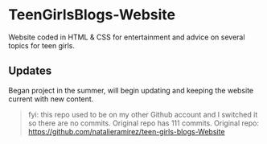 # TeenGirlsBlogs-Website
Website coded in HTML &amp; CSS for entertainment and advice on several topics for teen girls.

## Updates
Began project in the summer, will begin updating and keeping the website current with new content.

> fyi: this repo used to be on my other Github account and I switched it so there are no commits. Original repo has 111 commits.
> Original repo: https://github.com/natalieramirez/teen-girls-blogs-Website
